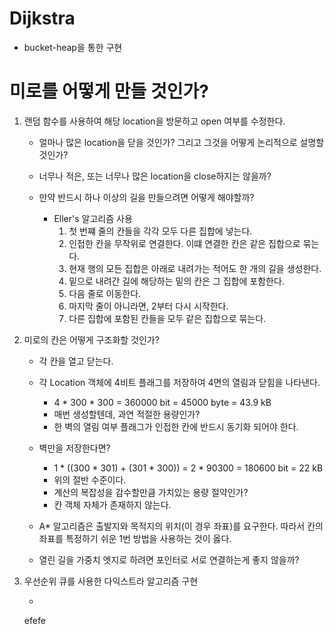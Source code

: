 # Dijkstra

- bucket-heap을 통한 구현


# 미로를 어떻게 만들 것인가?

1. 랜덤 함수를 사용하여 해당 location을 방문하고 open 여부를 수정한다. 
    
    - 얼마나 많은 location을 닫을 것인가? 그리고 그것을 어떻게 논리적으로 설명할 것인가? 
    - 너무나 적은, 또는 너무나 많은 location을 close하지는 않을까?
    - 만약 반드시 하나 이상의 길을 만들으려면 어떻게 해야할까?
    
        - Eller's 알고리즘 사용
            1. 첫 번쨰 줄의 칸들을 각각 모두 다른 집합에 넣는다.
            2. 인접한 칸을 무작위로 연결한다. 이떄 연결한 칸은 같은 집합으로 묶는다. 
            3. 현재 행의 모든 집합은 아래로 내려가는 적어도 한 개의 길을 생성한다. 
            4. 밑으로 내려간 길에 해당하는 밑의 칸은 그 집합에 포함한다. 
            5. 다음 줄로 이동한다. 
            6. 마지막 줄이 아니라면, 2부터 다시 시작한다. 
            7. 다른 집합에 포함된 칸들을 모두 같은 집합으로 묶는다.
   
2. 미로의 칸은 어떻게 구조화할 것인가?
   
   - 각 칸을 열고 닫는다. 
   - 각 Location 객체에 4비트 플래그를 저장하여 4면의 열림과 닫힘을 나타낸다. 
      
      - 4 * 300 * 300 = 360000 bit = 45000 byte = 43.9 kB
      - 매번 생성할텐데, 과연 적절한 용량인가?
      - 한 벽의 열림 여부 플래그가 인접한 칸에 반드시 동기화 되어야 한다. 
   
   - 벽만을 저장한다면?
      
      - 1 * ((300 * 301) + (301 * 300)) = 2 * 90300 = 180600 bit = 22 kB
      - 위의 절반 수준이다. 
      - 계산의 복잡성을 감수할만큼 가치있는 용량 절약인가?
      - 칸 객체 자체가 존재하지 않는다. 
   
   - A* 알고리즘은 출발지와 목적지의 위치(이 경우 좌표)를 요구한다. 
     따라서 칸의 좌표를 특정하기 쉬운 1번 방법을 사용하는 것이 옳다. 
     
   - 열린 길을 가중치 엣지로 하려면 포인터로 서로 연결하는게 좋지 않을까?
    
3. 우선순위 큐를 사용한 다익스트라 알고리즘 구현

    -
    efefe